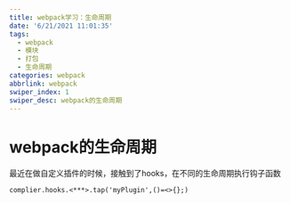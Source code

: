 ```yaml
---
title: webpack学习：生命周期
date: '6/21/2021 11:01:35'
tags:
  - webpack
  - 模块
  - 打包
  - 生命周期
categories: webpack
abbrlink: webpack
swiper_index: 1
swiper_desc: webpack的生命周期
---
```


# webpack的生命周期

最近在做自定义插件的时候，接触到了hooks，在不同的生命周期执行钩子函数

`complier.hooks.<***>.tap('myPlugin',()=<>{};)`

